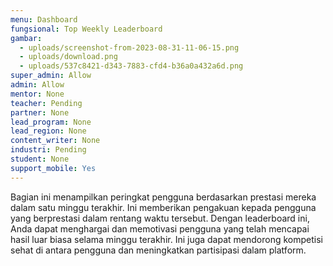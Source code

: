 ```yaml
---
menu: Dashboard
fungsional: Top Weekly Leaderboard
gambar:
  - uploads/screenshot-from-2023-08-31-11-06-15.png
  - uploads/download.png
  - uploads/537c8421-d343-7883-cfd4-b36a0a432a6d.png
super_admin: Allow
admin: Allow
mentor: None
teacher: Pending
partner: None
lead_program: None
lead_region: None
content_writer: None
industri: Pending
student: None
support_mobile: Yes
---
```

Bagian ini menampilkan peringkat pengguna berdasarkan prestasi mereka dalam satu minggu terakhir. Ini memberikan pengakuan kepada pengguna yang berprestasi dalam rentang waktu tersebut. Dengan leaderboard ini, Anda dapat menghargai dan memotivasi pengguna yang telah mencapai hasil luar biasa selama minggu terakhir. Ini juga dapat mendorong kompetisi sehat di antara pengguna dan meningkatkan partisipasi dalam platform.